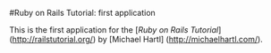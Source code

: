 #Ruby on Rails Tutorial: first application

This is the first application for the
[*Ruby on Rails Tutorial*] (http://railstutorial.org/)
by [Michael Hartl] (http://michaelhartl.com/).

